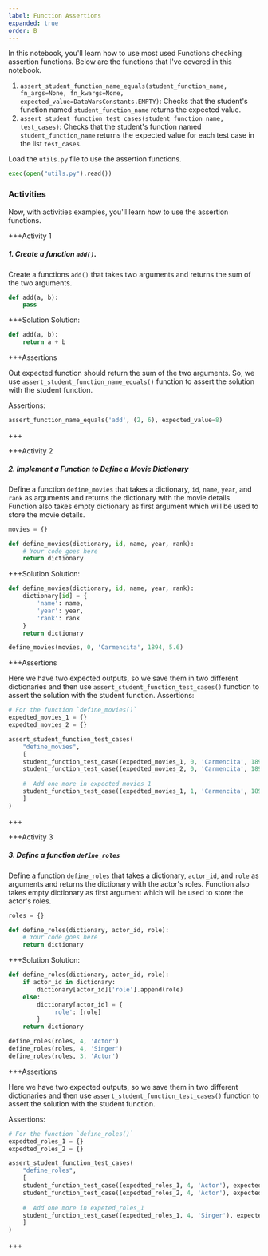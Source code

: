 ```yaml
---
label: Function Assertions
expanded: true
order: B
---
```


In this notebook, you'll learn how to use most used Functions checking assertion
functions. Below are the functions that I've covered in this notebook.

1.  `assert_student_function_name_equals(student_function_name, fn_args=None, fn_kwargs=None, expected_value=DataWarsConstants.EMPTY)`: Checks that the student's function named `student_function_name` returns the expected value.
2.  `assert_student_function_test_cases(student_function_name, test_cases)`: Checks that the student's function named `student_function_name` returns the expected value for each test case in the list `test_cases`.

Load the `utils.py` file to use the assertion functions.

``` python
exec(open("utils.py").read())
```

### Activities

Now, with activities examples, you'll learn how to use the assertion functions.

+++Activity 1
##### 1. Create a function `add()`.

Create a functions `add()` that takes two arguments and returns the sum
of the two arguments.

``` python
def add(a, b):
    pass
```

+++Solution
Solution:

``` python
def add(a, b):
    return a + b
```

+++Assertions

Out expected function should return the sum of the two arguments. So, we use `assert_student_function_name_equals()` function to assert the solution with the student function.

Assertions:

``` python
assert_function_name_equals('add', (2, 6), expected_value=8)
```
+++

+++Activity 2
##### 2. Implement a Function to Define a Movie Dictionary

Define a function `define_movies` that takes a dictionary, `id`, `name`, `year`, and `rank` as arguments and returns the dictionary with the movie details. Function also takes empty dictionary as first argument which will be used to store the movie details.

``` python
movies = {}

def define_movies(dictionary, id, name, year, rank):
    # Your code goes here
    return dictionary
```


+++Solution
Solution:

``` python
def define_movies(dictionary, id, name, year, rank):
    dictionary[id] = {
        'name': name,
        'year': year,
        'rank': rank
    }
    return dictionary
```


``` python
define_movies(movies, 0, 'Carmencita', 1894, 5.6)
```

+++Assertions

Here we have two expected outputs, so we save them in two different dictionaries and then use `assert_student_function_test_cases()` function to assert the solution with the student function.
Assertions:

``` python
# For the function `define_movies()`
expedted_movies_1 = {}
expedted_movies_2 = {}

assert_student_function_test_cases(
    "define_movies",
    [
    student_function_test_case((expedted_movies_1, 0, 'Carmencita', 1894, 5.6), expected_value={0: {'name': 'Carmencita', 'year': 1894, 'rank': 5.6}}),
    student_function_test_case((expedted_movies_2, 0, 'Carmencita', 1894, 5.6), expected_value={0: {'name': 'Carmencita', 'year': 1894, 'rank': 5.6}}),
     
    #  Add one more in expected_movies_1
    student_function_test_case((expedted_movies_1, 1, 'Carmencita', 1894, 5.6), expected_value={0: {'name': 'Carmencita', 'year': 1894, 'rank': 5.6}, 1: {'name': 'Carmencita', 'year': 1894, 'rank': 5.6}}),
    ]
)
```
+++


+++Activity 3
##### 3. Define a function `define_roles`

Define a function `define_roles` that takes a dictionary, `actor_id`, and `role` as arguments and returns the dictionary with the actor's roles. Function also takes empty dictionary as first argument which will be used to store the actor's roles.

``` python
roles = {}

def define_roles(dictionary, actor_id, role):
    # Your code goes here
    return dictionary
```

+++Solution
Solution:

``` python
def define_roles(dictionary, actor_id, role):
    if actor_id in dictionary:
        dictionary[actor_id]['role'].append(role)
    else:
        dictionary[actor_id] = {
            'role': [role]
        }
    return dictionary
```

``` python
define_roles(roles, 4, 'Actor')
define_roles(roles, 4, 'Singer')
define_roles(roles, 3, 'Actor')
```

+++Assertions

Here we have two expected outputs, so we save them in two different dictionaries and then use `assert_student_function_test_cases()` function to assert the solution with the student function.

Assertions:

``` python
# For the function `define_roles()`
expedted_roles_1 = {}
expedted_roles_2 = {}

assert_student_function_test_cases(
    "define_roles",
    [
    student_function_test_case((expedted_roles_1, 4, 'Actor'), expected_value={4: {'role': ['Actor']}}),
    student_function_test_case((expedted_roles_2, 4, 'Actor'), expected_value={4: {'role': ['Actor']}}),
     
    #  Add one more in expeted_roles_1
    student_function_test_case((expedted_roles_1, 4, 'Singer'), expected_value={4: {'role': ['Actor', 'Singer']}}),
    ]
)
```
+++
